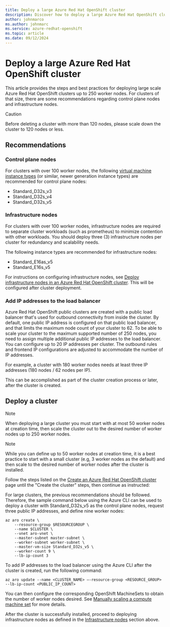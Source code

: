 ```yaml
---
title: Deploy a large Azure Red Hat OpenShift cluster
description: Discover how to deploy a large Azure Red Hat OpenShift cluster.
author: johnmarco
ms.author: johnmarc
ms.service: azure-redhat-openshift
ms.topic: article
ms.date: 09/12/2024
---
```

# Deploy a large Azure Red Hat OpenShift cluster

This article provides the steps and best practices for deploying large scale Azure Red Hat OpenShift clusters up to 250 worker nodes. For clusters of that size, there are some recommendations regarding control plane nodes and infrastructure nodes.

> [!CAUTION]
> Before deleting a cluster with more than 120 nodes, please scale down the cluster to 120 nodes or less.
> 

## Recommendations

### Control plane nodes

For clusters with over 100 worker nodes, the following [virtual machine instance types](support-policies-v4.md#supported-virtual-machine-sizes) (or similar, newer generation instance types) are recommended for control plane nodes:

- Standard_D32s_v3
- Standard_D32s_v4
- Standard_D32s_v5

### Infrastructure nodes

For clusters with over 100 worker nodes, infrastructure nodes are required to separate cluster workloads (such as prometheus) to minimize contention with other workloads. You should deploy three (3) infrastructure nodes per cluster for redundancy and scalability needs.

The following instance types are recommended for infrastructure nodes:

- Standard_E16as_v5
- Standard_E16s_v5

For instructions on configuring infrastructure nodes, see [Deploy infrastructure nodes in an Azure Red Hat OpenShift cluster](howto-infrastructure-nodes.md). This will be configured after cluster deployment.

### Add IP addresses to the load balancer

Azure Red Hat OpenShift public clusters are created with a public load balancer that's used for outbound connectivity from inside the cluster. By default, one public IP address is configured on that public load balancer, and that limits the maximum node count of your cluster to 62. To be able to scale your cluster to the maximum supported number of 250 nodes, you need to assign multiple additional public IP addresses to the load balancer. You can configure up to 20 IP addresses per cluster. The outbound rules and frontend IP configurations are adjusted to accommodate the number of IP addresses.

For example, a cluster with 180 worker nodes needs at least three IP addresses (180 nodes / 62 nodes per IP).

This can be accomplished as part of the cluster creation process or later, after the cluster is created.

## Deploy a cluster

> [!NOTE]
> When deploying a large cluster you must start with at most 50 worker nodes at creation time, then scale the cluster out to the desired number of worker nodes up to 250 worker nodes. 
> 

> [!NOTE]
> While you can define up to 50 worker nodes at creation time, it is a best practice to start with a small cluster (e.g, 3 worker nodes as the default) and then scale to the desired number of worker nodes after the cluster is installed.
>

Follow the steps listed on the [Create an Azure Red Hat OpenShift cluster](https://learn.microsoft.com/azure/openshift/create-cluster?tabs=azure-cli) page until the "Create the cluster" steps, then continue as instructed:

For large clusters, the previous recommendations should be followed. Therefore, the sample command below using the Azure CLI can be used to deploy a cluster with Standard_D32s_v5 as the control plane nodes, request three public IP addresses, and define nine worker nodes:

```azurecli
az aro create \ 
    --resource-group $RESOURCEGROUP \
    --name $CLUSTER \
    --vnet aro-vnet \
    --master-subnet master-subnet \
    --worker-subnet worker-subnet \
    --master-vm-size Standard_D32s_v5 \
    --worker-count 9 \
    --lb-ip-count 3
```

To add IP addresses to the load balancer using the Azure CLI after the cluster is created, run the following command:

`az aro update --name <CLUSTER_NAME> –-resource-group <RESOURCE_GROUP> --lb-ip-count <PUBLIC_IP_COUNT>`

You can then configure the corresponding OpenShift MachineSets to obtain the number of worker nodes desired. See [Manually scaling a compute machine set](https://docs.openshift.com/container-platform/latest/machine_management/manually-scaling-machineset.html) for more details.

After the cluster is successfully installed, proceed to deploying infrastructure nodes as defined in the [Infrastructure nodes](#infrastructure-nodes) section above.
